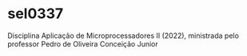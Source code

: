 # sel0337
Disciplina Aplicação de Microprocessadores II (2022), ministrada pelo professor Pedro de Oliveira Conceição Junior
